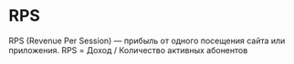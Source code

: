 # RPS 

RPS (Revenue Per Session) — прибыль от одного посещения сайта или приложения. RPS = Доход / Количество активных абонентов
